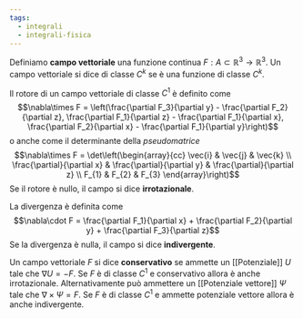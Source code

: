 ```yaml
---
tags:
  - integrali
  - integrali-fisica
---
```

Definiamo **campo vettoriale** una funzione continua $F : A ⊂ \mathbb{R}^3 → \mathbb{R}^3$. Un campo vettoriale si dice di classe $C^k$ se è una funzione di classe $C^k$.

Il rotore di un campo vettoriale di classe $C^1$ è definito come
$$\nabla\times F = \left(\frac{\partial F_3}{\partial y} - \frac{\partial F_2}{\partial z}, \frac{\partial F_1}{\partial z} - \frac{\partial F_1}{\partial x}, \frac{\partial F_2}{\partial x} - \frac{\partial F_1}{\partial y}\right)$$
o anche come il determinante della *pseudomatrice*
$$\nabla\times F = \det\left(\begin{array}{cc} \vec{i} & \vec{j} & \vec{k} \\ \frac{\partial}{\partial x} & \frac{\partial}{\partial y} & \frac{\partial}{\partial z} \\ F_{1} & F_{2} & F_{3} \end{array}\right)$$
Se il rotore è nullo, il campo si dice **irrotazionale**.

La divergenza è definita come
$$\nabla\cdot F = \frac{\partial F_1}{\partial x} + \frac{\partial F_2}{\partial y} + \frac{\partial F_3}{\partial z}$$
Se la divergenza è nulla, il campo si dice **indivergente**.

Un campo vettoriale $F$ si dice **conservativo** se ammette un [[Potenziale]] $U$ tale che $\nabla U = -F$. Se $F$ è di classe $C^1$ e conservativo allora è anche irrotazionale. Alternativamente può ammettere un [[Potenziale vettore]] $\Psi$ tale che $\nabla\times\Psi = F$. Se $F$ è di classe $C^1$ e ammette potenziale vettore allora è anche indivergente.